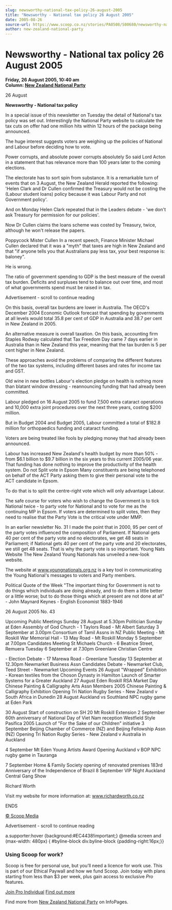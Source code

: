 ```yaml
---
slug: newsworthy-national-tax-policy-26-august-2005
title: "Newsworthy - National tax policy 26 August 2005"
date: 2005-08-26
source-url: https://www.scoop.co.nz/stories/PA0508/S00680/newsworthy-national-tax-policy-26-august-2005.htm
author: new-zealand-national-party
---
```

Newsworthy - National tax policy 26 August 2005
===============================================

**Friday, 26 August 2005, 10:40 am**  
**Column: [New Zealand National Party](https://info.scoop.co.nz/New_Zealand_National_Party)**

26 August

**Newsworthy - National tax policy**

In a special issue of this newsletter on Tuesday the detail of National's tax policy was set out. Interestingly the National Party website to calculate the tax cuts on offer had one million hits within 12 hours of the package being announced.

The huge interest suggests voters are weighing up the policies of National and Labour before deciding how to vote.

Power corrupts, and absolute power corrupts absolutely So said Lord Acton in a statement that has relevance more than 100 years later to the coming elections.

The electorate has to sort spin from substance. It is a remarkable turn of events that on 3 August, the New Zealand Herald reported the following: 'Helen Clark and Dr Cullen confirmed the Treasury would not be costing the (Labour student loans) policy because it was Labour Party and not Government policy'.

And on Monday Helen Clark repeated that in the Leaders debate - 'we don't ask Treasury for permission for our policies'.

Now Dr Cullen claims the loans scheme was costed by Treasury, twice, although he won't release the papers.

Poppycock Mister Cullen In a recent speech, Finance Minister Michael Cullen declared that it was a "myth" that taxes are high in New Zealand and that "if anyone tells you that Australians pay less tax, your best response is: baloney".

He is wrong.

The ratio of government spending to GDP is the best measure of the overall tax burden. Deficits and surpluses tend to balance out over time, and most of what governments spend must be raised in tax.

Advertisement - scroll to continue reading





On this basis, overall tax burdens are lower in Australia. The OECD's December 2004 Economic Outlook forecast that spending by governments at all levels would total 35.8 per cent of GDP in Australia and 38.7 per cent in New Zealand in 2005.

An alternative measure is overall taxation. On this basis, accounting firm Staples Rodway calculated that Tax Freedom Day came 7 days earlier in Australia than in New Zealand this year, meaning that the tax burden is 5 per cent higher in New Zealand.

These approaches avoid the problems of comparing the different features of the two tax systems, including different bases and rates for income tax and GST.

Old wine in new bottles Labour's election pledge on health is nothing more than blatant window dressing - reannouncing funding that had already been committed.

Labour pledged on 16 August 2005 to fund 7,500 extra cataract operations and 10,000 extra joint procedures over the next three years, costing $200 million.

But in Budget 2004 and Budget 2005, Labour committed a total of $182.8 million for orthopaedics funding and cataract funding.

Voters are being treated like fools by pledging money that had already been announced.

Labour has increased New Zealand's health budget by more than 50% - from $6.1 billion to $9.7 billion in the six years to this current 2005/06 year. That funding has done nothing to improve the productivity of the health system. Do not Split vote in Epsom Many constituents are being telephoned on behalf of the ACT Party asking them to give their personal vote to the ACT candidate in Epsom.

To do that is to split the centre-right vote which will only advantage Labour.

The safe course for voters who wish to change the Government is to tick National twice - to party vote for National and to vote for me as the continuing MP in Epsom. If voters are determined to split votes, then they need to realise that the Party Vote is the critical vote under MMP.

In an earlier newsletter No. 31 I made the point that in 2000, 95 per cent of the party votes influenced the composition of Parliament. If National gets 40 per cent of the party vote and no electorates, we get 48 seats in Parliament; if National gets 40 per cent of the party vote and 20 electorates, we still get 48 seats. That is why the party vote is so important. Young Nats Website The New Zealand Young Nationals has unveiled a new-look website.

The website at www.youngnationals.org.nz is a key tool in communicating the Young National's messages to voters and Party members.

Political Quote of the Week "The important thing for Government is not to do things which individuals are doing already, and to do them a little better or a little worse; but to do those things which at present are not done at all" - John Maynard Keynes - English Economist 1883-1946

26 August 2005 No. 43

Upcoming Public Meetings Sunday 28 August at 5.30pm Politician Sunday at Eden Assembly of God Church - 1 Taylors Road - Mt Albert Saturday 3 September at 3.00pm Consortium of Tamil Assns in NZ Public Meeting - Mt Roskill War Memorial Hall - 13 May Road - Mt Roskill Monday 5 September at 7.00pm Candidates Meeting St Michaels Church - 6 Beatrice Street, Remuera Tuesday 6 September at 7.30pm Greenlane Christian Centre

\- Election Debate - 17 Marewa Road - Greenlane Tuesday 13 September at 12.30pm Newmarket Business Assn Candidates Debate - Newmarket Club, Teed Street - Newmarket Upcoming Events 26 August "Wrapped" Exhibition - Korean textiles from the Choson Dynasty in Hamilton Launch of Smarter Systems for a Greater Auckland 27 August Eden Roskill RSA Market Day Chinese Painting & Calligraphy Arts Assn Members 2005 Chinese Painting & Calligraphy Exhibition Opening Tri Nation Rugby Series - New Zealand v South Africa in Dunedin 28 August Auckland vs Southland NPC rugby game at Eden Park

30 August Start of construction on SH 20 Mt Roskill Extension 2 September 60th anniversary of National Day of Viet Nam reception Westfield Style Pasifica 2005 Launch of "For the Sake of our Children" initiative 3 September Beijing Chamber of Commerce (NZ) and Beijing Fellowship Assn (NZ) Opening Tri Nation Rugby Series - New Zealand v Australia in Auckland

4 September Mt Eden Young Artists Award Opening Auckland v BOP NPC rugby game in Tauranga

7 September Home & Family Society opening of renovated premises 183rd Anniversary of the Independence of Brazil 8 September VIP Night Auckland Central Gang Show

Richard Worth

Visit my website for more information at: www.richardworth.co.nz

ENDS

[© Scoop Media](http://www.scoop.co.nz/about/terms.html)  

Advertisement - scroll to continue reading



a.supporter:hover {background:#EC4438!important;} @media screen and (max-width: 480px) { #byline-block div.byline-block {padding-right:16px;}}

### Using Scoop for work?

Scoop is free for personal use, but you’ll need a licence for work use. This is part of our Ethical Paywall and how we fund Scoop. Join today with plans starting from less than $3 per week, plus gain access to exclusive _Pro_ features.  
  
[Join Pro Individual](https://pro.scoop.co.nz/Individual/?from=ProIn24) [Find out more](https://pro.scoop.co.nz/using-scoop-for-work/?from=ProIn24)

Find more from [New Zealand National Party](https://info.scoop.co.nz/New_Zealand_National_Party) on InfoPages.